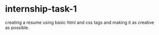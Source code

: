# internship-task-1
creating a resume using basic html and css tags and making it as creative as possible.
